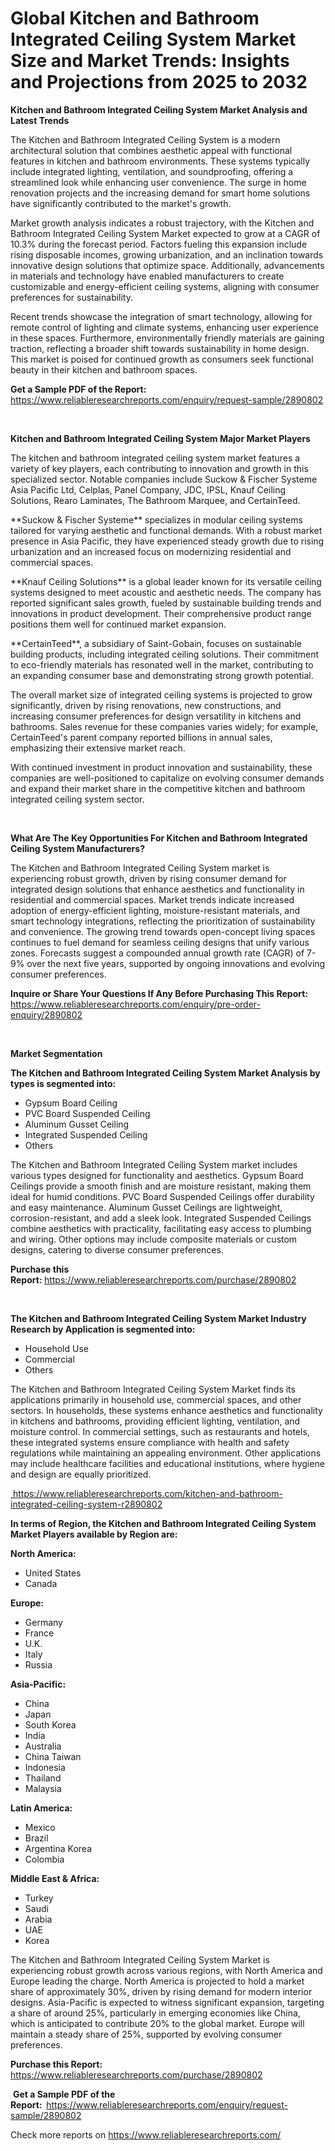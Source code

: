 <p><h1>Global Kitchen and Bathroom Integrated Ceiling System Market Size and Market Trends: Insights and Projections from 2025 to 2032</h1></p><p><strong>Kitchen and Bathroom Integrated Ceiling System Market Analysis and Latest Trends</strong></p>
<p><p>The Kitchen and Bathroom Integrated Ceiling System is a modern architectural solution that combines aesthetic appeal with functional features in kitchen and bathroom environments. These systems typically include integrated lighting, ventilation, and soundproofing, offering a streamlined look while enhancing user convenience. The surge in home renovation projects and the increasing demand for smart home solutions have significantly contributed to the market's growth.</p><p>Market growth analysis indicates a robust trajectory, with the Kitchen and Bathroom Integrated Ceiling System Market expected to grow at a CAGR of 10.3% during the forecast period. Factors fueling this expansion include rising disposable incomes, growing urbanization, and an inclination towards innovative design solutions that optimize space. Additionally, advancements in materials and technology have enabled manufacturers to create customizable and energy-efficient ceiling systems, aligning with consumer preferences for sustainability.</p><p>Recent trends showcase the integration of smart technology, allowing for remote control of lighting and climate systems, enhancing user experience in these spaces. Furthermore, environmentally friendly materials are gaining traction, reflecting a broader shift towards sustainability in home design. This market is poised for continued growth as consumers seek functional beauty in their kitchen and bathroom spaces.</p></p>
<p><strong>Get a Sample PDF of the Report:&nbsp;</strong> <a href="https://www.reliableresearchreports.com/enquiry/request-sample/2890802?utm_campaign=2477&utm_medium=2&utm_source=Github&utm_content=ia&utm_term=14032025&utm_id=kitchen-and-bathroom-integrated-ceiling-system">https://www.reliableresearchreports.com/enquiry/request-sample/2890802</a></p>
<p>&nbsp;</p>
<p><strong>Kitchen and Bathroom Integrated Ceiling System Major Market Players</strong></p>
<p><p>The kitchen and bathroom integrated ceiling system market features a variety of key players, each contributing to innovation and growth in this specialized sector. Notable companies include Suckow & Fischer Systeme Asia Pacific Ltd, Celplas, Panel Company, JDC, IPSL, Knauf Ceiling Solutions, Rearo Laminates, The Bathroom Marquee, and CertainTeed.</p><p>**Suckow & Fischer Systeme** specializes in modular ceiling systems tailored for varying aesthetic and functional demands. With a robust market presence in Asia Pacific, they have experienced steady growth due to rising urbanization and an increased focus on modernizing residential and commercial spaces.</p><p>**Knauf Ceiling Solutions** is a global leader known for its versatile ceiling systems designed to meet acoustic and aesthetic needs. The company has reported significant sales growth, fueled by sustainable building trends and innovations in product development. Their comprehensive product range positions them well for continued market expansion.</p><p>**CertainTeed**, a subsidiary of Saint-Gobain, focuses on sustainable building products, including integrated ceiling solutions. Their commitment to eco-friendly materials has resonated well in the market, contributing to an expanding consumer base and demonstrating strong growth potential. </p><p>The overall market size of integrated ceiling systems is projected to grow significantly, driven by rising renovations, new constructions, and increasing consumer preferences for design versatility in kitchens and bathrooms. Sales revenue for these companies varies widely; for example, CertainTeed's parent company reported billions in annual sales, emphasizing their extensive market reach.</p><p>With continued investment in product innovation and sustainability, these companies are well-positioned to capitalize on evolving consumer demands and expand their market share in the competitive kitchen and bathroom integrated ceiling system sector.</p></p>
<p>&nbsp;</p>
<p><strong>What Are The Key Opportunities For Kitchen and Bathroom Integrated Ceiling System Manufacturers?</strong></p>
<p><p>The Kitchen and Bathroom Integrated Ceiling System market is experiencing robust growth, driven by rising consumer demand for integrated design solutions that enhance aesthetics and functionality in residential and commercial spaces. Market trends indicate increased adoption of energy-efficient lighting, moisture-resistant materials, and smart technology integrations, reflecting the prioritization of sustainability and convenience. The growing trend towards open-concept living spaces continues to fuel demand for seamless ceiling designs that unify various zones. Forecasts suggest a compounded annual growth rate (CAGR) of 7-9% over the next five years, supported by ongoing innovations and evolving consumer preferences.</p></p>
<p><strong>Inquire or Share Your Questions If Any Before Purchasing This Report:</strong> <a href="https://www.reliableresearchreports.com/enquiry/pre-order-enquiry/2890802?utm_campaign=2477&utm_medium=2&utm_source=Github&utm_content=ia&utm_term=14032025&utm_id=kitchen-and-bathroom-integrated-ceiling-system">https://www.reliableresearchreports.com/enquiry/pre-order-enquiry/2890802</a></p>
<p>&nbsp;</p>
<p><strong>Market Segmentation</strong></p>
<p><strong>The Kitchen and Bathroom Integrated Ceiling System Market Analysis by types is segmented into:</strong></p>
<p><ul><li>Gypsum Board Ceiling</li><li>PVC Board Suspended Ceiling</li><li>Aluminum Gusset Ceiling</li><li>Integrated Suspended Ceiling</li><li>Others</li></ul></p>
<p><p>The Kitchen and Bathroom Integrated Ceiling System market includes various types designed for functionality and aesthetics. Gypsum Board Ceilings provide a smooth finish and are moisture resistant, making them ideal for humid conditions. PVC Board Suspended Ceilings offer durability and easy maintenance. Aluminum Gusset Ceilings are lightweight, corrosion-resistant, and add a sleek look. Integrated Suspended Ceilings combine aesthetics with practicality, facilitating easy access to plumbing and wiring. Other options may include composite materials or custom designs, catering to diverse consumer preferences.</p></p>
<p><strong>Purchase this Report:&nbsp;</strong><a href="https://www.reliableresearchreports.com/purchase/2890802?utm_campaign=2477&utm_medium=2&utm_source=Github&utm_content=ia&utm_term=14032025&utm_id=kitchen-and-bathroom-integrated-ceiling-system">https://www.reliableresearchreports.com/purchase/2890802</a></p>
<p>&nbsp;</p>
<p><strong>The Kitchen and Bathroom Integrated Ceiling System Market Industry Research by Application is segmented into:</strong></p>
<p><ul><li>Household Use</li><li>Commercial</li><li>Others</li></ul></p>
<p><p>The Kitchen and Bathroom Integrated Ceiling System Market finds its applications primarily in household use, commercial spaces, and other sectors. In households, these systems enhance aesthetics and functionality in kitchens and bathrooms, providing efficient lighting, ventilation, and moisture control. In commercial settings, such as restaurants and hotels, these integrated systems ensure compliance with health and safety regulations while maintaining an appealing environment. Other applications may include healthcare facilities and educational institutions, where hygiene and design are equally prioritized.</p></p>
<p><a href="https://www.reliableresearchreports.com/kitchen-and-bathroom-integrated-ceiling-system-r2890802?utm_campaign=2477&utm_medium=2&utm_source=Github&utm_content=ia&utm_term=14032025&utm_id=kitchen-and-bathroom-integrated-ceiling-system">&nbsp;https://www.reliableresearchreports.com/kitchen-and-bathroom-integrated-ceiling-system-r2890802</a></p>
<p><strong>In terms of Region, the Kitchen and Bathroom Integrated Ceiling System Market Players available by Region are:</strong></p>
<p>
    <p> <strong> North America: </strong>
        <ul>
            <li>United States</li>
            <li>Canada</li>
        </ul>
        </p> 
    <p> <strong> Europe: </strong>
        <ul>
            <li>Germany</li>
            <li>France</li>
            <li>U.K.</li>
            <li>Italy</li>
            <li>Russia</li>
        </ul>
        </p> 
    <p> <strong> Asia-Pacific: </strong>
        <ul>
            <li>China</li>
            <li>Japan</li>
            <li>South Korea</li>
            <li>India</li>
            <li>Australia</li>
            <li>China Taiwan</li>
            <li>Indonesia</li>
            <li>Thailand</li>
            <li>Malaysia</li>
        </ul>
        </p> 
    <p> <strong> Latin America: </strong>
        <ul>
            <li>Mexico</li>
            <li>Brazil</li>
            <li>Argentina Korea</li>
            <li>Colombia</li>
        </ul>
        </p> 
    <p> <strong> Middle East & Africa: </strong>
        <ul>
            <li>Turkey</li>
            <li>Saudi</li>
            <li>Arabia</li>
            <li>UAE</li>
            <li>Korea</li>
        </ul>
    </p>
    </p>
<p><p>The Kitchen and Bathroom Integrated Ceiling System Market is experiencing robust growth across various regions, with North America and Europe leading the charge. North America is projected to hold a market share of approximately 30%, driven by rising demand for modern interior designs. Asia-Pacific is expected to witness significant expansion, targeting a share of around 25%, particularly in emerging economies like China, which is anticipated to contribute 20% to the global market. Europe will maintain a steady share of 25%, supported by evolving consumer preferences.</p></p>
<p><strong>Purchase this Report: </strong><a href="https://www.reliableresearchreports.com/purchase/2890802?utm_campaign=2477&utm_medium=2&utm_source=Github&utm_content=ia&utm_term=14032025&utm_id=kitchen-and-bathroom-integrated-ceiling-system">https://www.reliableresearchreports.com/purchase/2890802</a></p>
<p>&nbsp;<strong>Get a Sample PDF of the Report:&nbsp;&nbsp;</strong><a href="https://www.reliableresearchreports.com/enquiry/request-sample/2890802?utm_campaign=2477&utm_medium=2&utm_source=Github&utm_content=ia&utm_term=14032025&utm_id=kitchen-and-bathroom-integrated-ceiling-system">https://www.reliableresearchreports.com/enquiry/request-sample/2890802</a></p>
<p><strong></strong></p>
<p>Check more reports on <a href="https://www.reliableresearchreports.com/?utm_campaign=2477&utm_medium=2&utm_source=Github&utm_content=ia&utm_term=14032025&utm_id=kitchen-and-bathroom-integrated-ceiling-system">https://www.reliableresearchreports.com/</a></p>